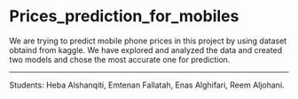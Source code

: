 # Prices_prediction_for_mobiles
 We are trying to predict mobile phone prices in this project by using dataset obtaind from kaggle.
 We have explored and analyzed the data and created two models and chose the most accurate one for prediction. <hr>
 
 
Students: Heba Alshanqiti, Emtenan Fallatah, Enas Alghifari, Reem Aljohani.
